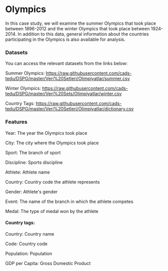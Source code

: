 # Olympics

In this case study, we will examine the summer Olympics that took place between 1896-2012 and the winter Olympics that took place between 1924-2014. In addition to this data, general information about the countries participating in the Olympics is also available for analysis.

### Datasets

You can access the relevant datasets from the links below:

Summer Olympics: https://raw.githubusercontent.com/cads-tedu/DSPG/master/Veri%20Setleri/Olimpiyatlar/summer.csv

Winter Olympics: https://raw.githubusercontent.com/cads-tedu/DSPG/master/Veri%20Sets/Olimpiyatlar/winter.csv

Country Tags: https://raw.githubusercontent.com/cads-tedu/DSPG/master/Veri%20Setleri/Olimpiyatlar/dictionary.csv


### Features

Year: The year the Olympics took place

City: The city where the Olympics took place

Sport: The branch of sport

Discipline: Sports discipline

Athlete: Athlete name

Country: Country code the athlete represents

Gender: Athlete's gender

Event: The name of the branch in which the athlete competes

Medal: The type of medal won by the athlete


#### Country tags:

Country: Country name

Code: Country code

Population: Population

GDP per Capita: Gross Domestic Product
